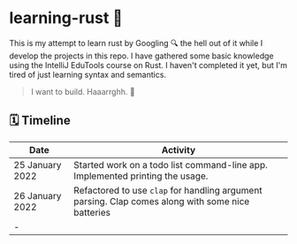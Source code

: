 # learning-rust 🦀

This is my attempt to learn rust by Googling 🔍 the hell out of it while I develop the projects in this repo. I have
gathered some basic knowledge using the IntelliJ EduTools course on Rust. I haven't completed it yet, but I'm tired of
just learning syntax and semantics.

> I want to build. Haaarrghh. 👾

## 🗓 Timeline

| Date            | Activity                                                                                           |
|-----------------|----------------------------------------------------------------------------------------------------|
| 25 January 2022 | Started work on a todo list command-line app. Implemented printing the usage.                      |
| 26 January 2022 | Refactored to use `clap` for handling argument parsing. Clap comes along with some nice batteries  |
| -               |                                                                                                    |
